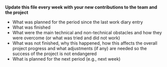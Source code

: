 **Update this file every week with your new contributions to the team and the project**

- What was planned for the period since the last work diary entry
- What was finished
- What were the main technical and non-technical obstacles and how they were overcome (or what was tried and did not work)
- What was not finished, why this happened, how this affects the overall project progress and what adjustments (if any) are needed so the success of the project is not endangered
- What is planned for the next period (e.g., next week)
